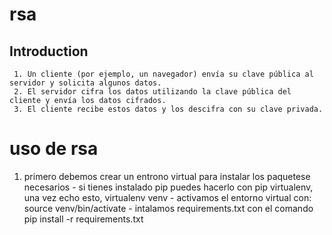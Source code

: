 # rsa

## Introduction

	 1. Un cliente (por ejemplo, un navegador) envía su clave pública al servidor y solicita algunos datos.
	 2. El servidor cifra los datos utilizando la clave pública del cliente y envía los datos cifrados.
	 3. El cliente recibe estos datos y los descifra con su clave privada.
   
 # uso de rsa
 
  1. primero debemos crear un entrono virtual para instalar los paquetese necesarios
    - si tienes instalado pip puedes hacerlo con pip virtualenv, una vez echo esto, virtualenv venv
    - activamos el entorno virtual con: source venv/bin/activate
    - intalamos requirements.txt con el comando pip install -r requirements.txt
